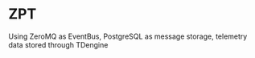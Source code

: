 #  ZPT
Using ZeroMQ as EventBus, PostgreSQL as message storage, telemetry data stored through TDengine  
